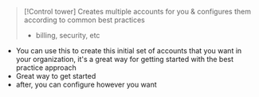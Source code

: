 
>[!Control tower]
>Creates multiple accounts for you & configures them according to common best practices
>- billing, security, etc

- You can use this to create this initial set of accounts that you want in your organization, it's a great way for getting started with the best practice approach
- Great way to get started
- after, you can configure however you want